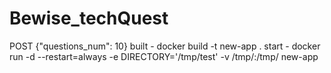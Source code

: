 # Bewise_techQuest
  POST {"questions_num": 10}
  built - docker build -t new-app .
  start - docker run -d --restart=always -e DIRECTORY='/tmp/test' -v /tmp/:/tmp/ new-app
